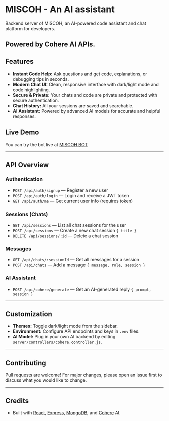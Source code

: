 # MISCOH - An AI assistant

Backend server of MISCOH, an AI-powered code assistant and chat platform for developers.
## Powered by Cohere AI APIs.

## Features

- **Instant Code Help:** Ask questions and get code, explanations, or debugging tips in seconds.
- **Modern Chat UI:** Clean, responsive interface with dark/light mode and code highlighting.
- **Secure & Private:** Your chats and code are private and protected with secure authentication.
- **Chat History:** All your sessions are saved and searchable.
- **AI Assistant:** Powered by advanced AI models for accurate and helpful responses.

## Live Demo
You can try the bot live at [MISCOH BOT](https://miscoh-by-mary.vercel.app/)

---
## API Overview

### Authentication

- `POST /api/auth/signup` — Register a new user
- `POST /api/auth/login` — Login and receive a JWT token
- `GET /api/auth/me` — Get current user info (requires token)

### Sessions (Chats)

- `GET /api/sessions` — List all chat sessions for the user
- `POST /api/sessions` — Create a new chat session `{ title }`
- `DELETE /api/sessions/:id` — Delete a chat session

### Messages

- `GET /api/chats/:sessionId` — Get all messages for a session
- `POST /api/chats` — Add a message `{ message, role, session }`

### AI Assistant

- `POST /api/cohere/generate` — Get an AI-generated reply `{ prompt, session }`

---

## Customization

- **Themes:** Toggle dark/light mode from the sidebar.
- **Environment:** Configure API endpoints and keys in `.env` files.
- **AI Model:** Plug in your own AI backend by editing `server/controllers/cohere.controller.js`.

---

## Contributing

Pull requests are welcome! For major changes, please open an issue first to discuss what you would like to change.

---

## Credits

- Built with [React](https://react.dev/), [Express](https://expressjs.com/), [MongoDB](https://www.mongodb.com/), and [Cohere](https://cohere.com/) AI.